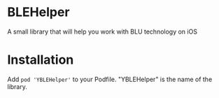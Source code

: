 # BLEHelper
A small library that will help you work with BLU technology on iOS

# Installation
Add `pod 'YBLEHelper'` to your Podfile. "YBLEHelper" is the name of the library.  
